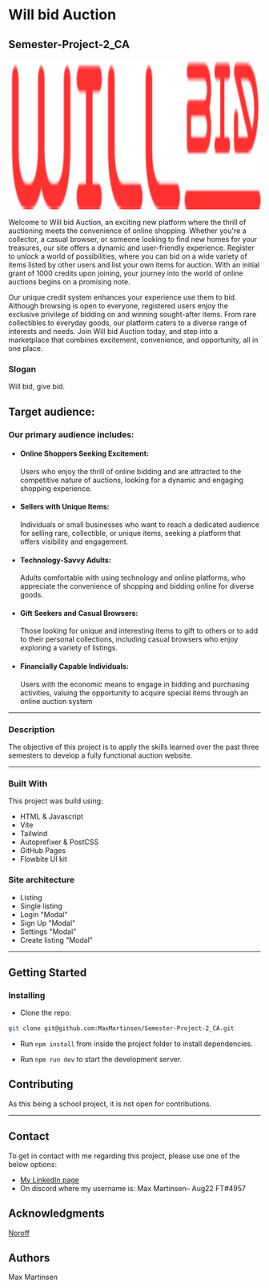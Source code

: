 # Will bid Auction

## Semester-Project-2_CA

<div id="logo" align="center">
  <img src="https://github.com/MaxMartinsen/Semester-Project-2_CA/blob/main/public/logo.svg" width="600" height="300"/>
</div>

Welcome to Will bid Auction, an exciting new platform where the thrill of auctioning meets the convenience of online shopping. Whether you're a collector, a casual browser, or someone looking to find new homes for your treasures, our site offers a dynamic and user-friendly experience. Register to unlock a world of possibilities, where you can bid on a wide variety of items listed by other users and list your own items for auction. With an initial grant of 1000 credits upon joining, your journey into the world of online auctions begins on a promising note.

Our unique credit system enhances your experience use them to bid. Although browsing is open to everyone, registered users enjoy the exclusive privilege of bidding on and winning sought-after items. From rare collectibles to everyday goods, our platform caters to a diverse range of interests and needs. Join Will bid Auction today, and step into a marketplace that combines excitement, convenience, and opportunity, all in one place.

### Slogan

Will bid, give bid.

## Target audience:

### Our primary audience includes:

- #### Online Shoppers Seeking Excitement:

  Users who enjoy the thrill of online bidding and are attracted to the competitive nature of auctions, looking for a dynamic and engaging shopping experience.

- #### Sellers with Unique Items:

  Individuals or small businesses who want to reach a dedicated audience for selling rare, collectible, or unique items, seeking a platform that offers visibility and engagement.

- #### Technology-Savvy Adults:

  Adults comfortable with using technology and online platforms, who appreciate the convenience of shopping and bidding online for diverse goods.

- #### Gift Seekers and Casual Browsers:

  Those looking for unique and interesting items to gift to others or to add to their personal collections, including casual browsers who enjoy exploring a variety of listings.

- #### Financially Capable Individuals:
  Users with the economic means to engage in bidding and purchasing activities, valuing the opportunity to acquire special items through an online auction system

---

### Description

The objective of this project is to apply the skills learned over the past three semesters to develop a fully functional auction website.

---

### Built With

This project was build using:

- HTML & Javascript
- Vite
- Tailwind
- Autoprefixer & PostCSS
- GitHub Pages
- Flowbite UI kit

### Site architecture

- Listing
- Single listing
- Login "Modal"
- Sign Up "Modal"
- Settings "Modal"
- Create listing "Modal"

---

## Getting Started

### Installing

- Clone the repo:

```bash
git clone git@github.com:MaxMartinsen/Semester-Project-2_CA.git
```

- Run `npm install` from inside the project folder to install dependencies.

- Run `npm run dev` to start the development server.

## Contributing

As this being a school project, it is not open for contributions.

---

## Contact

To get in contact with me regarding this project, please use one of the below options:

- [My LinkedIn page](https://www.linkedin.com/in/max-martinsen-87ba80241/)
- On discord where my username is: Max Martinsen– Aug22 FT#4957

## Acknowledgments

[Noroff](https://www.noroff.no/en)

## Authors

Max Martinsen
